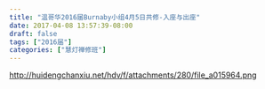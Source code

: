 ```yaml
---
title: "温哥华2016届Burnaby小组4月5日共修-入座与出座"
date: 2017-04-08 13:57:39-08:00
draft: false
tags: ["2016届"]
categories: ["慧灯禅修班"]
---
```

http://huidengchanxiu.net/hdv/f/attachments/280/file_a015964.png
